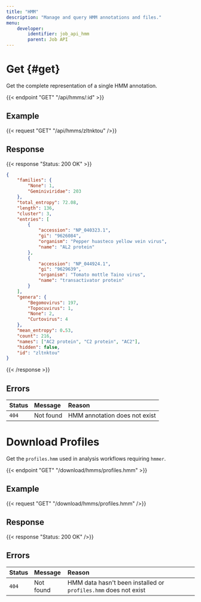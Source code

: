 ```yaml
---
title: "HMM"
description: "Manage and query HMM annotations and files."
menu:
    developer:
        identifier: job_api_hmm
        parent: Job API
---
```


# Get {#get}

Get the complete representation of a single HMM annotation.

{{< endpoint "GET" "/api/hmms/:id" >}}

## Example

{{< request "GET" "/api/hmms/zltnktou" />}}

## Response

{{< response "Status: 200 OK" >}}

```json
{
    "families": {
        "None": 1,
        "Geminiviridae": 203
    },
    "total_entropy": 72.08,
    "length": 136,
    "cluster": 3,
    "entries": [
        {
            "accession": "NP_040323.1",
            "gi": "9626084",
            "organism": "Pepper huasteco yellow vein virus",
            "name": "AL2 protein"
        },
        {
            "accession": "NP_044924.1",
            "gi": "9629639",
            "organism": "Tomato mottle Taino virus",
            "name": "transactivator protein"
        }
    ],
    "genera": {
        "Begomovirus": 197,
        "Topocuvirus": 1,
        "None": 2,
        "Curtovirus": 4
    },
    "mean_entropy": 0.53,
    "count": 216,
    "names": ["AC2 protein", "C2 protein", "AC2"],
    "hidden": false,
    "id": "zltnktou"
}
```

{{< /response >}}

## Errors

| Status | Message   | Reason                        |
| :----- | :-------- | :---------------------------- |
| `404`  | Not found | HMM annotation does not exist |


# Download Profiles

Get the `profiles.hmm` used in analysis workflows requiring `hmmer`.

{{< endpoint "GET" "/download/hmms/profiles.hmm" >}}

## Example

{{< request "GET" "/download/hmms/profiles.hmm" />}}

## Response

{{< response "Status: 200 OK" />}}

## Errors

| Status | Message   | Reason                                                          |
| :----- | :-------- | :-------------------------------------------------------------- |
| `404`  | Not found | HMM data hasn't been installed or `profiles.hmm` does not exist |

